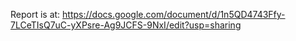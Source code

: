 Report is at: https://docs.google.com/document/d/1n5QD4743Ffy-7LCeTIsQ7uC-yXPsre-Ag9JCFS-9NxI/edit?usp=sharing 

